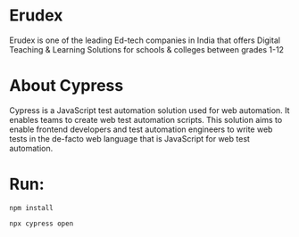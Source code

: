 # Erudex

Erudex is one of the leading Ed-tech companies in India that offers Digital Teaching & Learning Solutions for schools & colleges between grades 1-12

# About Cypress

Cypress is a JavaScript test automation solution used for web automation. It enables teams to create web test automation scripts. This solution aims to enable frontend developers and test automation engineers to write web tests in the de-facto web language that is JavaScript for web test automation.

# Run:

    npm install

    npx cypress open

